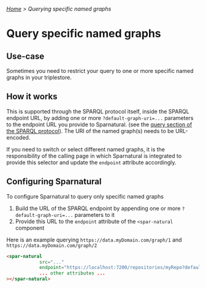 _[Home](index.html) > Querying specific named graphs_

# Query specific named graphs

## Use-case

Sometimes you need to restrict your query to one or more specific named graphs in your triplestore.


## How it works

This is supported through the SPARQL protocol itself, inside the SPARQL endpoint URL, by adding one or more `?default-graph-uri=...` parameters to the endpoint URL you provide to Sparnatural. (see the [query section of the SPARQL protocol](https://www.w3.org/TR/2013/REC-sparql11-protocol-20130321/#query-operation)). The URI of the named graph(s) needs to be URL-encoded.

If you need to switch or select different named graphs, it is the responsibility of the calling page in which Sparnatural is integrated to provide this selector and update the `endpoint` attribute accordingly.


## Configuring Sparnatural

To configure Sparnatural to query only specific named graphs

1. Build the URL of the SPARQL endpoint by appending one or more `?default-graph-uri=...` parameters to it
2. Provide this URL to the `endpoint` attribute of the `<spar-natural` component

Here is an example querying `https://data.myDomain.com/graph/1` and `https://data.myDomain.com/graph/2`

```html
<spar-natural 
            src="..."
            endpoint="https://localhost:7200/repositories/myRepo?default-graph-uri=https%3A%2F%2Fdata.myDomain.com%2Fgraph%2F1&default-graph-uri=https%3A%2F%2Fdata.myDomain.com%2Fgraph%2F2"
            ... other attributes ...
></spar-natural>
```